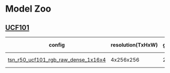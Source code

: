 
# Model Zoo

## [UCF101](https://www.crcv.ucf.edu/data/UCF101.php)

<!-- <style type="text/css">
.tg  {border-collapse:collapse;border-spacing:0;}
.tg td{border-color:black;border-style:solid;border-width:1px;font-family:Arial, sans-serif;font-size:14px;
  overflow:hidden;padding:10px 5px;word-break:normal;}
.tg th{border-color:black;border-style:solid;border-width:1px;font-family:Arial, sans-serif;font-size:14px;
  font-weight:normal;overflow:hidden;padding:10px 5px;word-break:normal;}
.tg .tg-wa1i{font-weight:bold;text-align:center;vertical-align:middle}
.tg .tg-jqnz{background-color:#F3F6F6;color:#404040;text-align:center;vertical-align:middle}
.tg .tg-uzvj{border-color:inherit;font-weight:bold;text-align:center;vertical-align:middle}
.tg .tg-rt64{background-color:#F3F6F6;color:#9B59B6;text-align:center;vertical-align:top}
</style> -->
<table class="tg">
<thead>
  <tr>
    <th class="tg-uzvj"><span style="font-weight:bold">config</span></th>
    <th class="tg-uzvj"><span style="font-weight:bold">resolution(TxHxW)</span></th>
    <th class="tg-uzvj"><span style="font-weight:bold">gpus</span></th>
    <th class="tg-uzvj"><span style="font-weight:bold">backbone</span></th>
    <th class="tg-uzvj"><span style="font-weight:bold">pretrain</span></th>
    <th class="tg-uzvj"><span style="font-weight:bold">top1 acc</span></th>
    <th class="tg-uzvj"><span style="font-weight:bold">top5 acc</span></th>
    <th class="tg-uzvj"><span style="font-weight:bold">testing protocol</span></th>
    <th class="tg-wa1i"><span style="font-weight:bold">inference_time(video/s)</span></th>
    <th class="tg-wa1i"><span style="font-weight:bold">gpu_mem(M)</span></th>
    <th class="tg-wa1i"><span style="font-weight:bold">ckpt</span></th>
  </tr>
</thead>
<tbody>
  <tr>
    <td class="tg-rt64"><a href="https://cloud.zhujian.tech:9300/s/MwAMXHsXQgAZRwD" target="_blank" rel="noopener noreferrer">tsn_r50_ucf101_rgb_raw_dense_1x16x4</a></td>
    <td class="tg-jqnz">4x256x256</td>
    <td class="tg-jqnz">2</td>
    <td class="tg-jqnz"><span style="background-color:#F3F6F6">tsn</span></td>
    <td class="tg-jqnz"><span style="background-color:#F3F6F6">ImageNet</span></td>
    <td class="tg-jqnz">80.881</td>
    <td class="tg-jqnz"><span style="font-weight:400;font-style:normal">95.48</span></td>
    <td class="tg-jqnz"><span style="background-color:#F3F6F6">1 clips x 1 crop</span></td>
    <td class="tg-jqnz"><span style="background-color:#F3F6F6">x</span></td>
    <td class="tg-jqnz"><span style="background-color:#F3F6F6">x</span></td>
    <td class="tg-rt64"><a href="https://cloud.zhujian.tech:9300/s/ZKXim94beK4a9EJ">ckpt</a></td>
  </tr>
</tbody>
</table>
